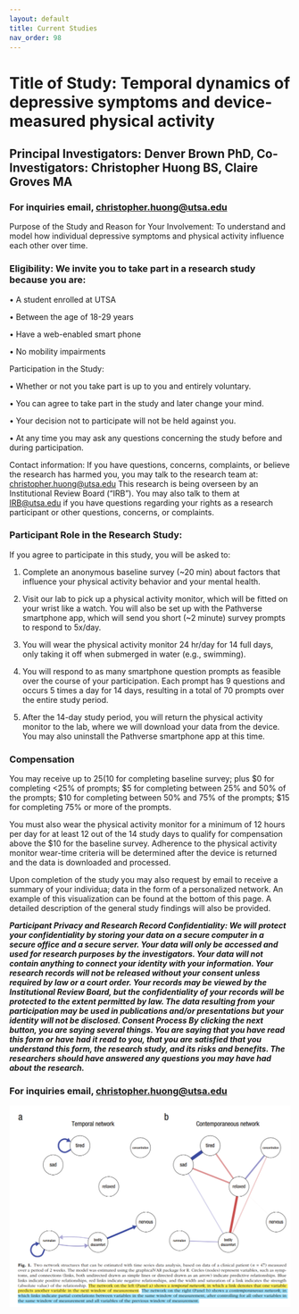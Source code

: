 ```yaml
---
layout: default
title: Current Studies
nav_order: 98
---
```


# Title of Study: **Temporal dynamics of depressive symptoms and device-measured physical activity**
## Principal Investigators: Denver Brown PhD, Co-Investigators: Christopher Huong BS, Claire Groves MA

### For inquiries email, <a href = "mailto: christopher.huong@utsa.edu">christopher.huong@utsa.edu</a>

Purpose of the Study and Reason for Your Involvement: To understand and model how individual depressive symptoms and physical activity influence each other over time.

### Eligibility: We invite you to take part in a research study because you are:

• A student enrolled at UTSA

• Between the age of 18-29 years

• Have a web-enabled smart phone

• No mobility impairments

Participation in the Study:

• Whether or not you take part is up to you and entirely voluntary.

• You can agree to take part in the study and later change your mind.

• Your decision not to participate will not be held against you.

• At any time you may ask any questions concerning the study before and during participation.

Contact information: If you have questions, concerns, complaints, or believe the research has harmed you, you may talk to the research team at: christopher.huong@utsa.edu
This research is being overseen by an Institutional Review Board (“IRB”). You may also talk to them at IRB@utsa.edu if you have questions regarding your rights as a research participant or other questions, concerns, or complaints.

### Participant Role in the Research Study:

If you agree to participate in this study, you will be asked to:

1. Complete an anonymous baseline survey (~20 min) about factors that influence your physical activity behavior and your mental health.

2. Visit our lab to pick up a physical activity monitor, which will be fitted on your wrist like a watch. You will also be set up with the Pathverse smartphone app, which will send you short (~2 minute) survey prompts to respond to 5x/day.

3. You will wear the physical activity monitor 24 hr/day for 14 full days, only taking it off when submerged in water (e.g., swimming).

4. You will respond to as many smartphone question prompts as feasible over the course of your participation. Each prompt has 9 questions and occurs 5 times a day for 14 days, resulting in a total of 70 prompts over the entire study period.

5. After the 14-day study period, you will return the physical activity monitor to the lab, where we will download your data from the device. You may also uninstall the Pathverse smartphone app at this time.


### Compensation
You may receive up to $25 ($10 for completing baseline survey; plus $0 for completing <25% of prompts; $5 for completing between 25% and 50% of the prompts; $10 for completing between 50% and 75% of the prompts; $15 for completing 75% or more of the prompts.

You must also wear the physical activity monitor for a minimum of 12 hours per day for at least 12 out of the 14 study days to qualify for compensation above the $10 for the baseline survey. Adherence to the physical activity monitor wear-time criteria will be determined after the device is returned and the data is downloaded and processed.

Upon completion of the study you may also request by email to receive a summary of your individua; data in the form of a personalized network. An example of this visualization can be found at the bottom of this page. A detailed description of the general study findings will also be provided.



***Participant Privacy and Research Record Confidentiality: We will protect your confidentiality by storing your data on a secure computer in a secure office and a secure server. Your data will only be accessed and used for research purposes by the investigators. Your data will not contain anything to connect your identity with your information. Your research records will not be released without your consent unless required by law or a court order. Your records may be viewed by the Institutional Review Board, but the confidentiality of your records will be protected to the extent permitted by law. The data resulting from your participation may be used in publications and/or presentations but your identity will not be disclosed. Consent Process By clicking the next button, you are saying several things. You are saying that you have read this form or have had it read to you, that you are satisfied that you understand this form, the research study, and its risks and benefits. The researchers should have answered any questions you may have had about the research.***

### For inquiries email, <a href = "mailto: christopher.huong@utsa.edu">christopher.huong@utsa.edu</a>


![network](https://raw.githubusercontent.com/inchlab-utsa/inchlab-utsa.github.io/main/imgs/perosnalizednetwork.png "network")




